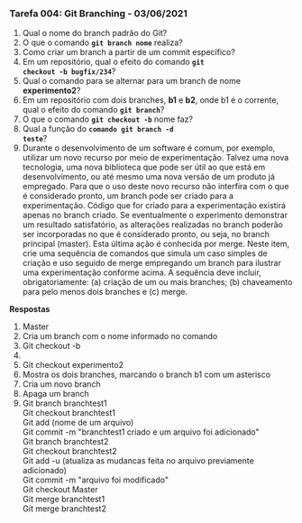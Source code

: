 ### Tarefa 004: Git Branching - 03/06/2021

1. Qual o nome do branch padrão do Git?
2. O que o comando **<code>git branch nome</code>** realiza?
3. Como criar um branch a partir de um commit específico?
4. Em um repositório, qual o efeito do comando **<code>git checkout -b bugfix/234</code>**?
5. Qual o comando para se alternar para um branch de nome **experimento2**?
6. Em um repositório com dois branches, **b1** e **b2**, onde b1 é o corrente, qual o efeito do comando **<code>git branch</code>**?
7. O que o comando **<code>git checkout -b</code>** nome faz?
8. Qual a função do <code>**comando git branch -d teste</code>**?
9. Durante o desenvolvimento de um software é comum, por exemplo, utilizar um novo recurso por meio de experimentação. Talvez uma nova tecnologia, uma nova biblioteca que pode ser útil ao que está em desenvolvimento, ou até mesmo uma nova versão de um produto já empregado. Para que o uso deste novo recurso não interfira com o que é considerado pronto, um branch pode ser criado para a experimentação. Código que for criado para a experimentação existirá apenas no branch criado. Se eventualmente o experimento demonstrar um resultado satisfatório, as alterações realizadas no branch poderão ser incorporadas no que é considerado pronto, ou seja, no branch principal (master). Esta última ação é conhecida por merge. Neste item, crie uma sequência de comandos que simula um caso simples de criação e uso seguido de merge empregando um branch para ilustrar uma experimentação conforme acima. A sequência deve incluir, obrigatoriamente: (a) criação de um ou mais branches; (b) chaveamento para pelo menos dois branches e (c) merge.

**Respostas**  
1. Master  
2. Cria um branch com o nome informado no comando  
3. Git checkout -b <nome do branch> <commit>  
4. 
5. Git checkout experimento2  
6. Mostra os dois branches, marcando o branch b1 com um asterisco  
7. Cria um novo branch  
8. Apaga um branch  
9.  
     Git branch branchtest1  
     Git checkout branchtest1  
     Git add (nome de um arquivo)  
     Git commit -m "branchtest1 criado e um arquivo foi adicionado"  
     Git branch branchtest2  
     Git checkout branchtest2  
     Git add -u (atualiza as mudancas feita no arquivo previamente adicionado)  
     Git commit -m "arquivo foi modificado"  
     Git checkout Master  
     Git merge branchtest1  
     Git merge branchtest2  


</DIV/>
